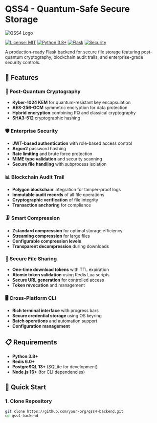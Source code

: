 # QSS4 - Quantum-Safe Secure Storage

![QSS4 Logo](https://via.placeholder.com/200x80/2563eb/ffffff?text=QSS4)

[![License: MIT](https://img.shields.io/badge/License-MIT-yellow.svg)](https://opensource.org/licenses/MIT)
[![Python 3.8+](https://img.shields.io/badge/python-3.8+-blue.svg)](https://www.python.org/downloads/)
[![Flask](https://img.shields.io/badge/Flask-2.3+-green.svg)](https://flask.palletsprojects.com/)
[![Security](https://img.shields.io/badge/Security-Post--Quantum-red.svg)](https://csrc.nist.gov/projects/post-quantum-cryptography)

A production-ready Flask backend for secure file storage featuring post-quantum cryptography, blockchain audit trails, and enterprise-grade security controls.

## 🚀 Features

### 🔐 Post-Quantum Cryptography
- **Kyber-1024 KEM** for quantum-resistant key encapsulation
- **AES-256-GCM** symmetric encryption for data protection
- **Hybrid encryption** combining PQ and classical cryptography
- **SHA3-512** cryptographic hashing

### 🛡️ Enterprise Security
- **JWT-based authentication** with role-based access control
- **Argon2** password hashing
- **Rate limiting** and brute force protection
- **MIME type validation** and security scanning
- **Secure file handling** with subprocess isolation

### 📊 Blockchain Audit Trail
- **Polygon blockchain** integration for tamper-proof logs
- **Immutable audit records** of all file operations
- **Cryptographic verification** of file integrity
- **Transaction anchoring** for compliance

### 🗜️ Smart Compression
- **Zstandard compression** for optimal storage efficiency
- **Streaming compression** for large files
- **Configurable compression levels**
- **Transparent decompression** during downloads

### 🔄 Secure File Sharing
- **One-time download tokens** with TTL expiration
- **Atomic token validation** using Redis Lua scripts
- **Secure URL generation** for controlled access
- **Token revocation** and management

### 🖥️ Cross-Platform CLI
- **Rich terminal interface** with progress bars
- **Secure credential storage** using OS keyring
- **Batch operations** and automation support
- **Configuration management**

## 📋 Requirements

- **Python 3.8+**
- **Redis 6.0+**
- **PostgreSQL 13+** (SQLite for development)
- **Node.js 16+** (for CLI dependencies)

## 🚀 Quick Start

### 1. Clone Repository

```bash
git clone https://github.com/your-org/qss4-backend.git
cd qss4-backend
